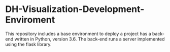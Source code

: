 # DH-Visualization-Development-Enviroment
This repository includes a base environment to deploy a project has a back-end written in Python, version 3.6. The back-end runs a server implemented using the flask library.
